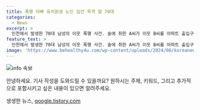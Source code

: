 ```yaml
---
title: 폭행 아빠 유치원생 노인 입건 목격 딸 70대
categories:
  - News
excerpt: >
  인천에서 발생한 70대 남성의 이웃 폭행 사건. 술에 취한 A씨가 이웃 B씨를 아파트 출입구에서 공격, 유치원생 딸이 함께 있었다. 경찰은 폭행 혐의로 A씨를 입건했으며, 두 이웃이 시비를 벌인 후 폭행이 발생한 것으로 추정된다. 
feature_text: >
  인천에서 발생한 70대 남성의 이웃 폭행 사건. 술에 취한 A씨가 이웃 B씨를 아파트 출입구에서 공격, 유치원생 딸이 함께 있었다. 경찰은 폭행 혐의로 A씨를 입건했으며, 두 이웃이 시비를 벌인 후 폭행이 발생한 것으로 추정된다. 
image: 'https://www.behealthy4u.com/wp-content/uploads/2024/06/koreanews.jpg'
---
```


<p><img src="https://www.behealthy4u.com/wp-content/uploads/2024/06/koreanews.jpg" alt="info 속보" /></p>

<p>안녕하세요. 기사 작성을 도와드릴 수 있을까요? 원하시는 주제, 키워드, 그리고 추가적으로 포함시키고 싶은 내용이 있으면 알려주세요.</p>
생생한 뉴스, <a href="https://qoogle.tistory.com" rel="dofollow">qoogle.tistory.com</a>


